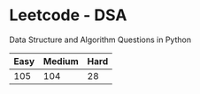# Leetcode - DSA

Data Structure and Algorithm Questions in Python

| Easy   |  Medium  | Hard |
|--------|----------|------|
|   105  |    104   |  28  |

